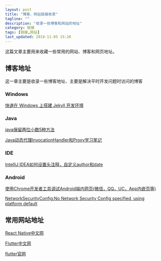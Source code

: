 ```yaml
---
layout: post
title: "博客、网站链接收录"
tagline: ""
description: "收录一些博客和网站的地址"
category: 链接
tags: [链接,网站]
last_updated: 2019-11-05 15:20
---
```


这篇文章主要用来收藏一些常用的网站、博客和网页地址。

## 博客地址

这一章主要是收录一些博客地址、主要是解决平时开发问题时访问的博客

### Windows

[快速在 Windows 上搭建 Jekyll 开发环境](https://blog.walterlv.com/post/setup-jekyll-in-windows.html)

### Java

[java保留两位小数5种方法](https://blog.csdn.net/zzq900503/article/details/36898963)

[Java动态代理InvocationHandler和Proxy学习笔记](https://blog.csdn.net/yaomingyang/article/details/80981004)

### IDE

[IntelliJ IDEA如何设置头注释，自定义author和date](https://blog.csdn.net/Connie1451/article/details/79877228)

### Android

[使用Chrome开发者工具调试Android端内网页(微信，QQ，UC，App内嵌页等)]( https://juejin.im/post/5b558be7e51d4519984139e6 )

[NetworkSecurityConfig:No Network Security Config specified, using platform default](https://stackoverflow.com/questions/53984725/networksecurityconfig-no-network-security-config-specified-using-platform-defa)

## 常用网站地址

[React Native中文网](https://reactnative.cn/)

[Flutter中文网](https://flutterchina.club/)

[flutter官网](https://flutter.dev/)


